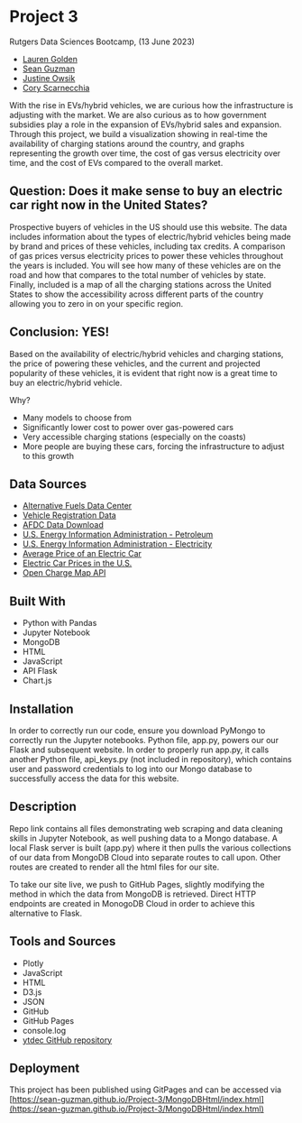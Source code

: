 # Project 3

Rutgers Data Sciences Bootcamp, (13 June 2023)

- [Lauren Golden](https://github.com/laurenhgolden)
- [Sean Guzman](https://github.com/sean-guzman)
- [Justine Owsik](https://github.com/jowsik)
- [Cory Scarnecchia](https://github.com/cscar43)

With the rise in EVs/hybrid vehicles, we are curious how the infrastructure is adjusting with the market. We are also curious as to how government subsidies play a role in the expansion of EVs/hybrid sales and expansion. Through this project, we build a visualization showing in real-time the availability of charging stations around the country, and graphs representing the growth over time, the cost of gas versus electricity over time, and the cost of EVs compared to the overall market.

## Question:  Does it make sense to buy an electric car right now in the United States?
Prospective buyers of vehicles in the US should use this website.  The data includes information about the types of electric/hybrid vehicles being made by brand and prices of these vehicles, including tax credits.  A comparison of gas prices versus electricity prices to power these vehicles throughout the years is included.  You will see how many of these vehicles are on the road and how that compares to the total number of vehicles by state. Finally, included is a map of all the charging stations across the United States to show the accessibility across different parts of the country allowing you to zero in on your specific region. 

## Conclusion:  YES!
Based on the availability of electric/hybrid vehicles and charging stations, the price of powering these vehicles, and the current and projected popularity of these vehicles, it is evident that right now is a great time to buy an electric/hybrid vehicle.  

Why?
- Many models to choose from
- Significantly lower cost to power over gas-powered cars
- Very accessible charging stations (especially on the coasts)
- More people are buying these cars, forcing the infrastructure to adjust to this growth


## Data Sources

- [Alternative Fuels Data Center](https://afdc.energy.gov/data/10304)
- [Vehicle Registration Data](https://afdc.energy.gov/vehicle-registration)
- [AFDC Data Download](https://afdc.energy.gov/data_download/)
- [U.S. Energy Information Administration - Petroleum](https://www.eia.gov/petroleum/)
- [U.S. Energy Information Administration - Electricity](https://www.eia.gov/electricity/)
- [Average Price of an Electric Car](https://caredge.com/guides/average-price-of-an-electric-car)
- [Electric Car Prices in the U.S.](https://insideevs.com/news/565883/electric-car-prices-us/)
- [Open Charge Map API](https://api.openchargemap.io/v3/poi)


## Built With

- Python with Pandas
- Jupyter Notebook
- MongoDB
- HTML
- JavaScript
- API Flask
- Chart.js


## Installation

In order to correctly run our code, ensure you download PyMongo to correctly run the Jupyter notebooks. Python file, app.py, powers our our Flask and subsequent website. In order to properly run app.py, it calls another Python file, api_keys.py (not included in repository), which contains user and password credentials to log into our Mongo database to successfully access the data for this website.

## Description

Repo link contains all files demonstrating web scraping and data cleaning skills in Jupyter Notebook, as well pushing data to a Mongo database.  A local Flask server is built (app.py) where it then pulls the various collections of our data from MongoDB Cloud into separate routes to call upon.  Other routes are created to render all the html files for our site.

To take our site live, we push to GitHub Pages, slightly modifying the method in which the data from MongoDB is retrieved.  Direct HTTP endpoints are created in MonogoDB Cloud in order to achieve this alternative to Flask.

## Tools and Sources

- Plotly
- JavaScript
- HTML
- D3.js
- JSON
- GitHub
- GitHub Pages
- console.log
- [ytdec GitHub repository](https://github.com/ytdec)

## Deployment

This project has been published using GitPages and can be accessed via [https://sean-guzman.github.io/Project-3/MongoDBHtml/index.html](https://sean-guzman.github.io/Project-3/MongoDBHtml/index.html)
